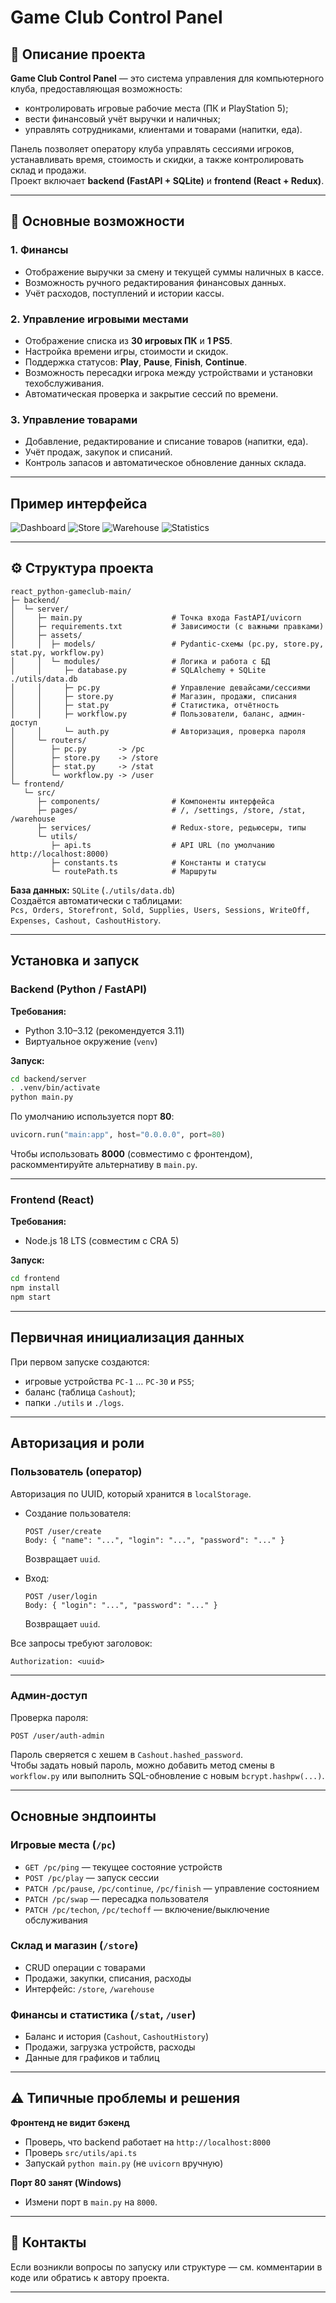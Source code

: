 # Game Club Control Panel

## 📌 Описание проекта

**Game Club Control Panel** — это система управления для компьютерного клуба, предоставляющая возможность:
- контролировать игровые рабочие места (ПК и PlayStation 5);
- вести финансовый учёт выручки и наличных;
- управлять сотрудниками, клиентами и товарами (напитки, еда).

Панель позволяет оператору клуба управлять сессиями игроков, устанавливать время, стоимость и скидки, а также контролировать склад и продажи.  
Проект включает **backend (FastAPI + SQLite)** и **frontend (React + Redux)**.

---

## 🧭 Основные возможности

### 1. Финансы
- Отображение выручки за смену и текущей суммы наличных в кассе.  
- Возможность ручного редактирования финансовых данных.  
- Учёт расходов, поступлений и истории кассы.

### 2. Управление игровыми местами
- Отображение списка из **30 игровых ПК** и **1 PS5**.  
- Настройка времени игры, стоимости и скидок.  
- Поддержка статусов: **Play**, **Pause**, **Finish**, **Continue**.  
- Возможность пересадки игрока между устройствами и установки техобслуживания.  
- Автоматическая проверка и закрытие сессий по времени.

### 3. Управление товарами
- Добавление, редактирование и списание товаров (напитки, еда).  
- Учёт продаж, закупок и списаний.  
- Контроль запасов и автоматическое обновление данных склада.

---

## Пример интерфейса

![Dashboard](https://github.com/user-attachments/assets/29e5bf57-f33c-4f06-b7dd-7269a810faab)
![Store](https://github.com/user-attachments/assets/a9e3376d-2884-45b9-8533-f502d0135db2)
![Warehouse](https://github.com/user-attachments/assets/30ea71c3-329f-43d0-a9e0-093e2d332cc0)
![Statistics](https://github.com/user-attachments/assets/6c18bb5c-88f1-459e-95c7-faa068508afa)

---

## ⚙️ Структура проекта

```
react_python-gameclub-main/
├─ backend/
│  └─ server/
│     ├─ main.py                    # Точка входа FastAPI/uvicorn
│     ├─ requirements.txt           # Зависимости (с важными правками)
│     ├─ assets/
│     │  ├─ models/                 # Pydantic-схемы (pc.py, store.py, stat.py, workflow.py)
│     │  └─ modules/                # Логика и работа с БД
│     │     ├─ database.py          # SQLAlchemy + SQLite ./utils/data.db
│     │     ├─ pc.py                # Управление девайсами/сессиями
│     │     ├─ store.py             # Магазин, продажи, списания
│     │     ├─ stat.py              # Статистика, отчётность
│     │     ├─ workflow.py          # Пользователи, баланс, админ-доступ
│     │     └─ auth.py              # Авторизация, проверка пароля
│     └─ routers/
│        ├─ pc.py       -> /pc
│        ├─ store.py    -> /store
│        ├─ stat.py     -> /stat
│        └─ workflow.py -> /user
└─ frontend/
   └─ src/
      ├─ components/                # Компоненты интерфейса
      ├─ pages/                     # /, /settings, /store, /stat, /warehouse
      ├─ services/                  # Redux-store, редьюсеры, типы
      └─ utils/
         ├─ api.ts                  # API URL (по умолчанию http://localhost:8000)
         ├─ constants.ts            # Константы и статусы
         └─ routePath.ts            # Маршруты
```

**База данных:** `SQLite` (`./utils/data.db`)  
Создаётся автоматически с таблицами:  
`Pcs, Orders, Storefront, Sold, Supplies, Users, Sessions, WriteOff, Expenses, Cashout, CashoutHistory`.

---

## Установка и запуск

### Backend (Python / FastAPI)
**Требования:**
- Python 3.10–3.12 (рекомендуется 3.11)
- Виртуальное окружение (`venv`)

**Запуск:**
```bash
cd backend/server
. .venv/bin/activate
python main.py
```

По умолчанию используется порт **80**:
```python
uvicorn.run("main:app", host="0.0.0.0", port=80)
```

Чтобы использовать **8000** (совместимо с фронтендом), раскомментируйте альтернативу в `main.py`.

---

### Frontend (React)
**Требования:**
- Node.js 18 LTS (совместим с CRA 5)

**Запуск:**
```bash
cd frontend
npm install
npm start
```

---

## Первичная инициализация данных

При первом запуске создаются:
- игровые устройства `PC-1` … `PC-30` и `PS5`;
- баланс (таблица `Cashout`);
- папки `./utils` и `./logs`.

---

## Авторизация и роли

### Пользователь (оператор)
Авторизация по UUID, который хранится в `localStorage`.

- Создание пользователя:
  ```http
  POST /user/create
  Body: { "name": "...", "login": "...", "password": "..." }
  ```
  Возвращает `uuid`.

- Вход:
  ```http
  POST /user/login
  Body: { "login": "...", "password": "..." }
  ```
  Возвращает `uuid`.

Все запросы требуют заголовок:
```
Authorization: <uuid>
```

---

### Админ-доступ
Проверка пароля:
```http
POST /user/auth-admin
```

Пароль сверяется с хешем в `Cashout.hashed_password`.  
Чтобы задать новый пароль, можно добавить метод смены в `workflow.py` или выполнить SQL-обновление с новым `bcrypt.hashpw(...)`.

---

## Основные эндпоинты

### Игровые места (`/pc`)
- `GET /pc/ping` — текущее состояние устройств  
- `POST /pc/play` — запуск сессии  
- `PATCH /pc/pause`, `/pc/continue`, `/pc/finish` — управление состоянием  
- `PATCH /pc/swap` — пересадка пользователя  
- `PATCH /pc/techon`, `/pc/techoff` — включение/выключение обслуживания

### Склад и магазин (`/store`)
- CRUD операции с товарами  
- Продажи, закупки, списания, расходы  
- Интерфейс: `/store`, `/warehouse`

### Финансы и статистика (`/stat`, `/user`)
- Баланс и история (`Cashout`, `CashoutHistory`)  
- Продажи, загрузка устройств, расходы  
- Данные для графиков и таблиц

---

## ⚠️ Типичные проблемы и решения

**Фронтенд не видит бэкенд**
- Проверь, что backend работает на `http://localhost:8000`
- Проверь `src/utils/api.ts`
- Запускай `python main.py` (не `uvicorn` вручную)

**Порт 80 занят (Windows)**
- Измени порт в `main.py` на `8000`.

---

## 🧾 Контакты
Если возникли вопросы по запуску или структуре — см. комментарии в коде или обратись к автору проекта.

---


